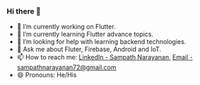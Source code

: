 ### Hi there 👋




- 🔭 I’m currently working on Flutter.
- 🌱 I’m currently learning Flutter advance topics.
- 🤔 I’m looking for help with learning backend technologies.
- 💬 Ask me about Fluter, Firebase, Android and IoT.
- 📫 How to reach me: [LinkedIn - Sampath Narayanan](https://www.linkedin.com/in/narayanan-sampath/), [Email - sampathnarayanan72@gmail.com](mailto:sampathnarayanan72@gmail.com)
- 😄 Pronouns: He/His
